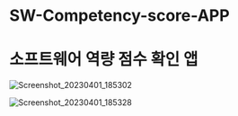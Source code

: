 # SW-Competency-score-APP
# 소프트웨어 역량 점수 확인 앱
![Screenshot_20230401_185302](https://user-images.githubusercontent.com/98318326/229279560-4e115205-23aa-4b56-93c4-c295a1096dea.png) 


![Screenshot_20230401_185328](https://user-images.githubusercontent.com/98318326/229279565-3b2dc0e2-9a52-46e5-96da-82a1b24c00bc.png)
